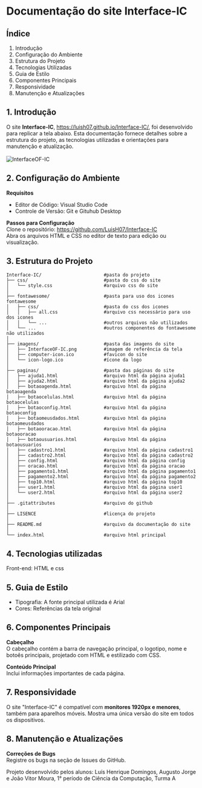 # Documentação do site Interface-IC

## Índice
1. Introdução
2. Configuração do Ambiente
3. Estrutura do Projeto
4. Tecnologias Utilizadas
5. Guia de Estilo
6. Componentes Principais
7. Responsividade
8. Manutenção e Atualizações

## 1. Introdução
O site **Interface-IC**, https://luish07.github.io/Interface-IC/, foi desenvolvido para replicar a tela abaixo. Esta documentação fornece detalhes sobre a estrutura do projeto, as tecnologias utilizadas e orientações para manutenção e atualização. <br>
<br> ![InterfaceOF-IC](https://github.com/user-attachments/assets/fc620a66-f068-4139-9915-d1e98bf40a90)

## 2. Configuração do Ambiente
**Requisitos**
* Editor de Código: Visual Studio Code
* Controle de Versão: Git e Gituhub Desktop

**Passos para Configuração** <br>
Clone o repositório: https://github.com/LuisH07/Interface-IC <br>
Abra os arquivos HTML e CSS no editor de texto para edição ou visualização.

## 3. Estrutura do Projeto
```
Interface-IC/                       #pasta do projeto
├── css/                            #pasta do css do site
│   └── style.css                   #arquivo css do site
│
├── fontawesome/                    #pasta para uso dos icones fontawesome
│   ├── css/                        #pasta do css dos icones
│   │   ├── all.css                 #arquivo css necessário para uso dos icones
│   │   └── ...                     #outros arquivos não utilizados
│   └── ...                         #outros componentes do fontawesome não utilizados
│
├── imagens/                        #pasta das imagens do site
│   ├── InterfaceOF-IC.png          #imagem de referência da tela 
│   ├── computer-icon.ico           #favicon do site
│   └── icon-logo.ico               #ícone da logo
│
├── paginas/                        #pasta das páginas do site
│   ├── ajuda1.html                 #arquivo html da página ajuda1
│   ├── ajuda2.html                 #arquivo html da página ajuda2
│   ├── botaoagenda.html            #arquivo html da página botaoagenda
│   ├── botaocelulas.html           #arquivo html da página botaocelulas
│   ├── botaoconfig.html            #arquivo html da página botaoconfig
│   ├── botaomeusdados.html         #arquivo html da página botaomeusdados
│   ├── botaooracao.html            #arquivo html da página botaooracao
│   ├── botaousuarios.html          #arquivo html da página botaousuarios
│   ├── cadastro1.html              #arquivo html da página cadastro1
│   ├── cadastro2.html              #arquivo html da página cadastro2
│   ├── config.html                 #arquivo html da página config
│   ├── oracao.html                 #arquivo html da página oracao
│   ├── pagamento1.html             #arquivo html da página pagamento1
│   ├── pagamento2.html             #arquivo html da página pagamento2
│   ├── top10.html                  #arquivo html da página top10
│   ├── user1.html                  #arquivo html da página user1
│   └── user2.html                  #arquivo html da página user2
│
├── .gitattributes                  #arquivo do github
│
├── LISENCE                         #licença do projeto
│
├── README.md                       #arquivo da documentação do site
│
└── index.html                      #arquivo html principal
```

## 4. Tecnologias utilizadas
Front-end: HTML e css

## 5. Guia de Estilo
* Tipografia: A fonte principal utilizada é Arial
* Cores: Referências da tela original

## 6. Componentes Principais
**Cabeçalho**  <br>
O cabeçalho contém a barra de navegação principal, o logotipo, nome e botoês principais, projetado com HTML e estilizado com CSS.

**Conteúdo Principal** <br>
Inclui informações importantes de cada página.

## 7. Responsividade
O site "Interface-IC" é compatível com **monitores 1920px e menores**, também para aparelhos móveis. Mostra uma única versão do site em todos os dispositivos.

## 8. Manutenção e Atualizações
**Correções de Bugs** <br>
Registre os bugs na seção de Issues do GitHub.

Projeto desenvolvido pelos alunos: Luís Henrique Domingos, Augusto Jorge e João Vitor Moura, 1° período de Ciência da Computação, Turma A
